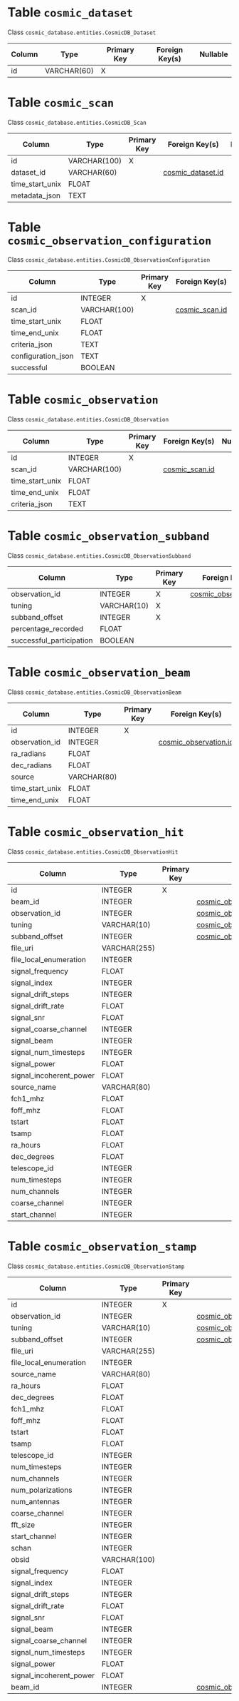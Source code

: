 # Table `cosmic_dataset`

Class `cosmic_database.entities.CosmicDB_Dataset`

Column | Type | Primary Key | Foreign Key(s) | Nullable
-|-|-|-|-
id | VARCHAR(60) | X |  | 

# Table `cosmic_scan`

Class `cosmic_database.entities.CosmicDB_Scan`

Column | Type | Primary Key | Foreign Key(s) | Nullable
-|-|-|-|-
id | VARCHAR(100) | X |  | 
dataset_id | VARCHAR(60) |  | [cosmic_dataset.id](#table-cosmic_dataset) | 
time_start_unix | FLOAT |  |  | 
metadata_json | TEXT |  |  | 

# Table `cosmic_observation_configuration`

Class `cosmic_database.entities.CosmicDB_ObservationConfiguration`

Column | Type | Primary Key | Foreign Key(s) | Nullable
-|-|-|-|-
id | INTEGER | X |  | 
scan_id | VARCHAR(100) |  | [cosmic_scan.id](#table-cosmic_scan) | 
time_start_unix | FLOAT |  |  | 
time_end_unix | FLOAT |  |  | 
criteria_json | TEXT |  |  | 
configuration_json | TEXT |  |  | 
successful | BOOLEAN |  |  | 

# Table `cosmic_observation`

Class `cosmic_database.entities.CosmicDB_Observation`

Column | Type | Primary Key | Foreign Key(s) | Nullable
-|-|-|-|-
id | INTEGER | X |  | 
scan_id | VARCHAR(100) |  | [cosmic_scan.id](#table-cosmic_scan) | 
time_start_unix | FLOAT |  |  | 
time_end_unix | FLOAT |  |  | 
criteria_json | TEXT |  |  | 

# Table `cosmic_observation_subband`

Class `cosmic_database.entities.CosmicDB_ObservationSubband`

Column | Type | Primary Key | Foreign Key(s) | Nullable
-|-|-|-|-
observation_id | INTEGER | X | [cosmic_observation.id](#table-cosmic_observation) | 
tuning | VARCHAR(10) | X |  | 
subband_offset | INTEGER | X |  | 
percentage_recorded | FLOAT |  |  | 
successful_participation | BOOLEAN |  |  | 

# Table `cosmic_observation_beam`

Class `cosmic_database.entities.CosmicDB_ObservationBeam`

Column | Type | Primary Key | Foreign Key(s) | Nullable
-|-|-|-|-
id | INTEGER | X |  | 
observation_id | INTEGER |  | [cosmic_observation.id](#table-cosmic_observation) | 
ra_radians | FLOAT |  |  | 
dec_radians | FLOAT |  |  | 
source | VARCHAR(80) |  |  | 
time_start_unix | FLOAT |  |  | 
time_end_unix | FLOAT |  |  | 

# Table `cosmic_observation_hit`

Class `cosmic_database.entities.CosmicDB_ObservationHit`

Column | Type | Primary Key | Foreign Key(s) | Nullable
-|-|-|-|-
id | INTEGER | X |  | 
beam_id | INTEGER |  | [cosmic_observation_beam.id](#table-cosmic_observation_beam) | 
observation_id | INTEGER |  | [cosmic_observation_subband.observation_id](#table-cosmic_observation_subband) | 
tuning | VARCHAR(10) |  | [cosmic_observation_subband.tuning](#table-cosmic_observation_subband) | 
subband_offset | INTEGER |  | [cosmic_observation_subband.subband_offset](#table-cosmic_observation_subband) | 
file_uri | VARCHAR(255) |  |  | 
file_local_enumeration | INTEGER |  |  | 
signal_frequency | FLOAT |  |  | 
signal_index | INTEGER |  |  | 
signal_drift_steps | INTEGER |  |  | 
signal_drift_rate | FLOAT |  |  | 
signal_snr | FLOAT |  |  | 
signal_coarse_channel | INTEGER |  |  | 
signal_beam | INTEGER |  |  | 
signal_num_timesteps | INTEGER |  |  | 
signal_power | FLOAT |  |  | 
signal_incoherent_power | FLOAT |  |  | 
source_name | VARCHAR(80) |  |  | 
fch1_mhz | FLOAT |  |  | 
foff_mhz | FLOAT |  |  | 
tstart | FLOAT |  |  | 
tsamp | FLOAT |  |  | 
ra_hours | FLOAT |  |  | 
dec_degrees | FLOAT |  |  | 
telescope_id | INTEGER |  |  | 
num_timesteps | INTEGER |  |  | 
num_channels | INTEGER |  |  | 
coarse_channel | INTEGER |  |  | 
start_channel | INTEGER |  |  | 

# Table `cosmic_observation_stamp`

Class `cosmic_database.entities.CosmicDB_ObservationStamp`

Column | Type | Primary Key | Foreign Key(s) | Nullable
-|-|-|-|-
id | INTEGER | X |  | 
observation_id | INTEGER |  | [cosmic_observation_subband.observation_id](#table-cosmic_observation_subband) | 
tuning | VARCHAR(10) |  | [cosmic_observation_subband.tuning](#table-cosmic_observation_subband) | 
subband_offset | INTEGER |  | [cosmic_observation_subband.subband_offset](#table-cosmic_observation_subband) | 
file_uri | VARCHAR(255) |  |  | 
file_local_enumeration | INTEGER |  |  | 
source_name | VARCHAR(80) |  |  | 
ra_hours | FLOAT |  |  | 
dec_degrees | FLOAT |  |  | 
fch1_mhz | FLOAT |  |  | 
foff_mhz | FLOAT |  |  | 
tstart | FLOAT |  |  | 
tsamp | FLOAT |  |  | 
telescope_id | INTEGER |  |  | 
num_timesteps | INTEGER |  |  | 
num_channels | INTEGER |  |  | 
num_polarizations | INTEGER |  |  | 
num_antennas | INTEGER |  |  | 
coarse_channel | INTEGER |  |  | 
fft_size | INTEGER |  |  | 
start_channel | INTEGER |  |  | 
schan | INTEGER |  |  | 
obsid | VARCHAR(100) |  |  | 
signal_frequency | FLOAT |  |  | 
signal_index | INTEGER |  |  | 
signal_drift_steps | INTEGER |  |  | 
signal_drift_rate | FLOAT |  |  | 
signal_snr | FLOAT |  |  | 
signal_beam | INTEGER |  |  | 
signal_coarse_channel | INTEGER |  |  | 
signal_num_timesteps | INTEGER |  |  | 
signal_power | FLOAT |  |  | 
signal_incoherent_power | FLOAT |  |  | 
beam_id | INTEGER |  | [cosmic_observation_beam.id](#table-cosmic_observation_beam) | 
